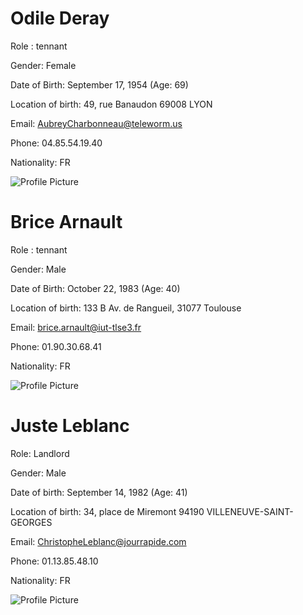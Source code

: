 # Odile Deray

Role : tennant

Gender: Female

Date of Birth: September 17, 1954 (Age: 69)

Location of birth: 49, rue Banaudon 69008 LYON

Email: AubreyCharbonneau@teleworm.us

Phone: 04.85.54.19.40

Nationality: FR

![Profile Picture](https://randomuser.me/api/portraits/women/0.jpg)


# Brice Arnault

Role : tennant

Gender: Male

Date of Birth: October 22, 1983 (Age: 40)

Location of birth: 133 B Av. de Rangueil, 31077 Toulouse

Email: brice.arnault@iut-tlse3.fr

Phone: 01.90.30.68.41

Nationality: FR

![Profile Picture](./src/Brice.png)

# Juste Leblanc

Role: Landlord

Gender: Male

Date of birth: September 14, 1982 (Age: 41)

Location of birth: 34, place de Miremont 94190 VILLENEUVE-SAINT-GEORGES

Email: ChristopheLeblanc@jourrapide.com

Phone: 01.13.85.48.10

Nationality: FR

![Profile Picture](https://encrypted-tbn0.gstatic.com/images?q=tbn:ANd9GcTzCJoMwU7XDqtnNX4LD3jN23Jv1zOLJ1ku6Q&s)
